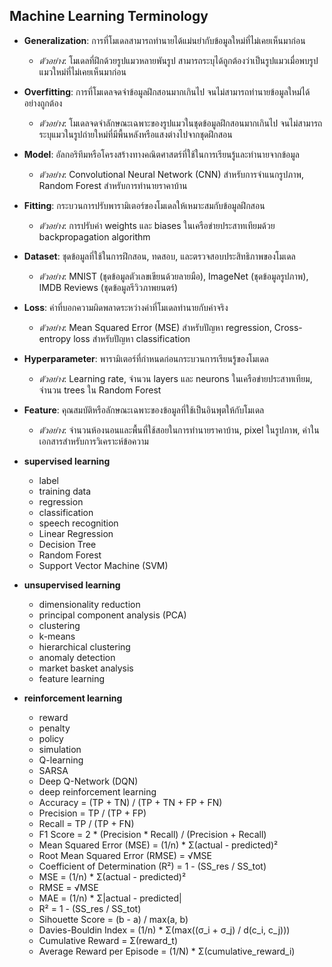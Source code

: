 ## Machine Learning Terminology

- **Generalization**: การที่โมเดลสามารถทำนายได้แม่นยำกับข้อมูลใหม่ที่ไม่เคยเห็นมาก่อน
  - *ตัวอย่าง*: โมเดลที่ฝึกด้วยรูปแมวหลายพันรูป สามารถระบุได้ถูกต้องว่าเป็นรูปแมวเมื่อพบรูปแมวใหม่ที่ไม่เคยเห็นมาก่อน

- **Overfitting**: การที่โมเดลจดจำข้อมูลฝึกสอนมากเกินไป จนไม่สามารถทำนายข้อมูลใหม่ได้อย่างถูกต้อง
  - *ตัวอย่าง*: โมเดลจดจำลักษณะเฉพาะของรูปแมวในชุดข้อมูลฝึกสอนมากเกินไป จนไม่สามารถระบุแมวในรูปถ่ายใหม่ที่มีพื้นหลังหรือแสงต่างไปจากชุดฝึกสอน

- **Model**: อัลกอริทึมหรือโครงสร้างทางคณิตศาสตร์ที่ใช้ในการเรียนรู้และทำนายจากข้อมูล
  - *ตัวอย่าง*: Convolutional Neural Network (CNN) สำหรับการจำแนกรูปภาพ, Random Forest สำหรับการทำนายราคาบ้าน

- **Fitting**: กระบวนการปรับพารามิเตอร์ของโมเดลให้เหมาะสมกับข้อมูลฝึกสอน
  - *ตัวอย่าง*: การปรับค่า weights และ biases ในเครือข่ายประสาทเทียมด้วย backpropagation algorithm

- **Dataset**: ชุดข้อมูลที่ใช้ในการฝึกสอน, ทดสอบ, และตรวจสอบประสิทธิภาพของโมเดล
  - *ตัวอย่าง*: MNIST (ชุดข้อมูลตัวเลขเขียนด้วยลายมือ), ImageNet (ชุดข้อมูลรูปภาพ), IMDB Reviews (ชุดข้อมูลรีวิวภาพยนตร์)

- **Loss**: ค่าที่บอกความผิดพลาดระหว่างค่าที่โมเดลทำนายกับค่าจริง
  - *ตัวอย่าง*: Mean Squared Error (MSE) สำหรับปัญหา regression, Cross-entropy loss สำหรับปัญหา classification

- **Hyperparameter**: พารามิเตอร์ที่กำหนดก่อนกระบวนการเรียนรู้ของโมเดล
  - *ตัวอย่าง*: Learning rate, จำนวน layers และ neurons ในเครือข่ายประสาทเทียม, จำนวน trees ใน Random Forest

- **Feature**: คุณสมบัติหรือลักษณะเฉพาะของข้อมูลที่ใช้เป็นอินพุตให้กับโมเดล
  - *ตัวอย่าง*: จำนวนห้องนอนและพื้นที่ใช้สอยในการทำนายราคาบ้าน, pixel ในรูปภาพ, คำในเอกสารสำหรับการวิเคราะห์ข้อความ


- **supervised learning**
  - label
  - training data
  - regression
  - classification
  - speech recognition
  - Linear Regression
  - Decision Tree
  - Random Forest
  - Support Vector Machine (SVM)
- **unsupervised learning**
  - dimensionality reduction
  - principal component analysis (PCA)
  - clustering
  - k-means
  - hierarchical clustering
  - anomaly detection
  - market basket analysis
  - feature learning
- **reinforcement learning**
  - reward
  - penalty
  - policy
  - simulation
  - Q-learning
  - SARSA
  - Deep Q-Network (DQN)
  - deep reinforcement learning
  - Accuracy = (TP + TN) / (TP + TN + FP + FN)
  - Precision = TP / (TP + FP)
  - Recall = TP / (TP + FN)
  - F1 Score = 2 * (Precision * Recall) / (Precision + Recall)
  - Mean Squared Error (MSE) = (1/n) * Σ(actual - predicted)²
  - Root Mean Squared Error (RMSE) = √MSE
  - Coefficient of Determination (R²) = 1 - (SS_res / SS_tot)
  - MSE = (1/n) * Σ(actual - predicted)²
  - RMSE = √MSE
  - MAE = (1/n) * Σ|actual - predicted|
  - R² = 1 - (SS_res / SS_tot)
  - Sihouette Score = (b - a) / max(a, b)
  - Davies-Bouldin Index = (1/n) * Σ(max((σ_i + σ_j) / d(c_i, c_j)))
  - Cumulative Reward = Σ(reward_t)
  - Average Reward per Episode = (1/N) * Σ(cumulative_reward_i)